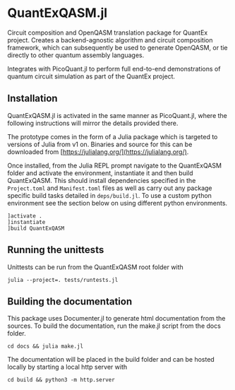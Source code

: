# QuantExQASM.jl

Circuit composition and OpenQASM translation package for QuantEx project.
Creates a backend-agnostic algorithm and circuit composition framework,
which can subsequently be used to generate OpenQASM, or tie directly to 
other quantum assembly languages.

Integrates with PicoQuant.jl to perform full end-to-end demonstrations
of quantum circuit simulation as part of the QuantEx project.

## Installation
QuantExQASM.jl is activated in the same manner as PicoQuant.jl, where the 
following instructions will mirror the details provided there.

The prototype comes in the form of a Julia package which is targeted to versions
of Julia from v1 on. Binaries and source for this can be downloaded from
[https://julialang.org/](https://julialang.org/).

Once installed, from the Julia REPL prompt navigate to the QuantExQASM folder
and activate the environment, instantiate it and then build QuantExQASM.
This should install dependencies specified in the `Project.toml` and
`Manifest.toml` files as well as carry out any package specific build tasks
detailed in `deps/build.jl`. To use a custom python environment see the section
below on using different python environments.

```
]activate .
]instantiate
]build QuantExQASM
```

## Running the unittests

Unittests can be run from the QuantExQASM root folder with

```
julia --project=. tests/runtests.jl
```

## Building the documentation

This package uses Documenter.jl to generate html documentation from the sources.
To build the documentation, run the make.jl script from the docs folder.

```
cd docs && julia make.jl
```

The documentation will be placed in the build folder and can be hosted locally
by starting a local http server with

```
cd build && python3 -m http.server
```

